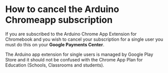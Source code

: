 # How to cancel the Arduino Chromeapp subscription

If you are subscribed to the Arduino Chrome App Extension for Chromebook and you wish to cancel your subscription for a single user you must do this on your **Google Payments Center**.

The Arduino app extension for single users is managed by Google Play Store and it should not be confused with the Chrome App Plan for Education (Schools, Classrooms and students).
